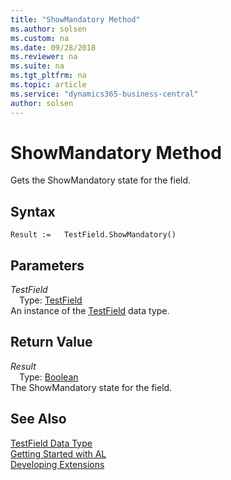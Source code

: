 ```yaml
---
title: "ShowMandatory Method"
ms.author: solsen
ms.custom: na
ms.date: 09/28/2018
ms.reviewer: na
ms.suite: na
ms.tgt_pltfrm: na
ms.topic: article
ms.service: "dynamics365-business-central"
author: solsen
---
```

[//]: # (START>DO_NOT_EDIT)
[//]: # (IMPORTANT:Do not edit any of the content between here and the END>DO_NOT_EDIT.)
[//]: # (Any modifications should be made in the .resx files in the ModernDev repo.)
# ShowMandatory Method
Gets the ShowMandatory state for the field.

## Syntax
```
Result :=   TestField.ShowMandatory()
```

## Parameters
*TestField*  
&emsp;Type: [TestField](testfield-data-type.md)  
An instance of the [TestField](testfield-data-type.md) data type.  

## Return Value
*Result*  
&emsp;Type: [Boolean](boolean-data-type.md)  
The ShowMandatory state for the field.  


[//]: # (IMPORTANT: END>DO_NOT_EDIT)
## See Also
[TestField Data Type](testfield-data-type.md)  
[Getting Started with AL](../devenv-get-started.md)  
[Developing Extensions](../devenv-dev-overview.md)